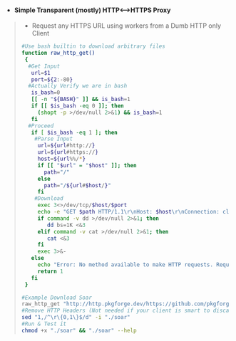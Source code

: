 - #### Simple Transparent (mostly) HTTP<-->HTTPS Proxy
> - Request any HTTPS URL using workers from a Dumb HTTP only Client
> ```bash
> #Use bash builtin to download arbitrary files
> function raw_http_get()
>  {
>   #Get Input
>    url=$1
>    port=${2:-80}
>   #Actually Verify we are in bash
>    is_bash=0
>    [[ -n "${BASH}" ]] && is_bash=1
>    if [[ $is_bash -eq 0 ]]; then
>      (shopt -p >/dev/null 2>&1) && is_bash=1
>    fi
>   #Proceed
>    if [ $is_bash -eq 1 ]; then
>     #Parse Input
>      url=${url#http://}
>      url=${url#https://}
>      host=${url%%/*}
>      if [[ "$url" = "$host" ]]; then
>        path="/"
>      else
>        path="/${url#$host/}"
>      fi
>     #Download
>      exec 3<>/dev/tcp/$host/$port
>      echo -e "GET $path HTTP/1.1\r\nHost: $host\r\nConnection: close\r\n\r\n" >&3
>      if command -v dd >/dev/null 2>&1; then
>         dd bs=1K <&3
>      elif command -v cat >/dev/null 2>&1; then    
>         cat <&3
>      fi
>      exec 3>&-
>    else
>      echo "Error: No method available to make HTTP requests. Requires Bash with /dev/tcp" >&2
>      return 1
>    fi
>  }
>
> #Example Download Soar
> raw_http_get "http://http.pkgforge.dev/https://github.com/pkgforge/soar/releases/latest/download/soar-x86_64-linux" > "./soar"
> #Remove HTTP Headers (Not needed if your client is smart to discard it)
> sed "1,/^\r\{0,1\}$/d" -i "./soar"
> #Run & Test it
> chmod +x "./soar" && "./soar" --help
> ```
